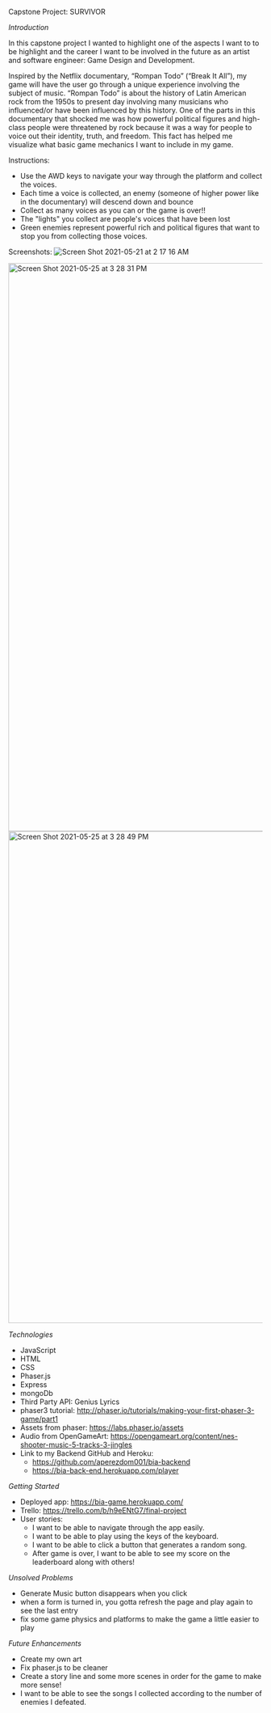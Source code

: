 Capstone Project: SURVIVOR

*Introduction*

In this capstone project I wanted to highlight one of the aspects I want to 
to be highlight and the career I want to be involved in the future as an artist
and software engineer: Game Design and Development.

Inspired by the Netflix documentary, “Rompan Todo” (“Break It All”), my game will have the user go through a unique experience involving the subject of music. “Rompan Todo” is about the history of Latin American rock from the 1950s to present day involving many musicians who influenced/or have been influenced by this history. One of the parts in this documentary that shocked me was how powerful political figures and high-class people were threatened by rock because it was a way for people to voice out their identity, truth, and freedom. This fact has helped me visualize what basic game 
mechanics I want to include in my game. 

Instructions:

 - Use the AWD keys to navigate your way through the platform and collect the voices. 
 - Each time a voice is collected, an enemy (someone of higher power like in the documentary) will descend down and bounce
 - Collect as many voices as you can or the game is over!!
 - The "lights" you collect are people's voices that have been lost
 - Green enemies represent powerful rich and political figures that want to stop you from collecting those voices.


Screenshots:
![Screen Shot 2021-05-21 at 2 17 16 AM](https://user-images.githubusercontent.com/79831483/119570714-bc1c7a80-bd6d-11eb-9dff-2483b5d7c4f8.png)

<img width="1124" alt="Screen Shot 2021-05-25 at 3 28 31 PM" src="https://user-images.githubusercontent.com/79831483/119570922-f128cd00-bd6d-11eb-9ecd-e8f73104bb5b.png">

<img width="973" alt="Screen Shot 2021-05-25 at 3 28 49 PM" src="https://user-images.githubusercontent.com/79831483/119570937-f71eae00-bd6d-11eb-8d21-dc4f6a2e239c.png">



*Technologies*

 - JavaScript
 - HTML
 - CSS
 - Phaser.js
 - Express
 - mongoDb
 - Third Party API: Genius Lyrics
 - phaser3 tutorial: http://phaser.io/tutorials/making-your-first-phaser-3-game/part1
 - Assets from phaser: https://labs.phaser.io/assets
 - Audio from OpenGameArt: https://opengameart.org/content/nes-shooter-music-5-tracks-3-jingles
 - Link to my Backend GitHub and Heroku: 
    - https://github.com/aperezdom001/bia-backend
    - https://bia-back-end.herokuapp.com/player
    
 
*Getting Started* 

- Deployed app: https://bia-game.herokuapp.com/
- Trello: https://trello.com/b/h9eENtG7/final-project
- User stories:
  - I want to be able to navigate through the app easily.
  - I want to be able to play using the keys of the keyboard.
  - I want to be able to click a button that generates a random song.
  - After game is over, I want to be able to see my score on the leaderboard along with others!


*Unsolved Problems*

- Generate Music button disappears when you click
- when a form is turned in, you gotta refresh the page and play again to see the last entry
- fix some game physics and platforms to make the game a little easier to play


*Future Enhancements*

- Create my own art
- Fix phaser.js to be cleaner
- Create a story line and some more scenes in order for the game to make more sense!
- I want to be able to see the songs I collected according to the number of enemies I defeated.
